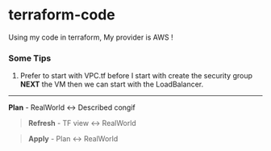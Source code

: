 # terraform-code
Using my code in terraform, My provider is AWS !


<h3> Some Tips </h3>

1) Prefer to start with VPC.tf before I start with create the security group **NEXT** the VM then we can start with the LoadBalancer.
 --- 
  **Plan** - RealWorld :left_right_arrow: Described congif
 
 > **Refresh** - TF view :left_right_arrow:	RealWorld

 > **Apply** - Plan :left_right_arrow: RealWorld
 